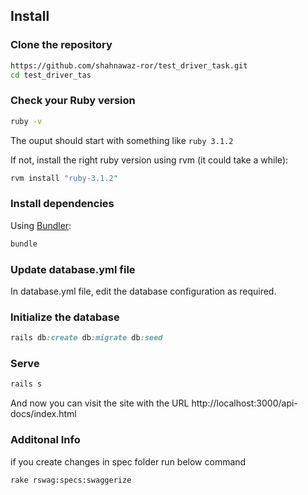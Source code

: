 

## Install

### Clone the repository

```bash
https://github.com/shahnawaz-ror/test_driver_task.git
cd test_driver_tas

```

### Check your Ruby version

```bash
ruby -v
```

The ouput should start with something like `ruby 3.1.2`

If not, install the right ruby version using rvm (it could take a while):

```bash
rvm install "ruby-3.1.2"
```

### Install dependencies

Using [Bundler](https://github.com/bundler/bundler):

```bash
bundle
```

### Update database.yml file
In database.yml file, edit the database configuration as required.

### Initialize the database

```ruby
rails db:create db:migrate db:seed
```

### Serve

```ruby
rails s
```
And now you can visit the site with the URL http://localhost:3000/api-docs/index.html

### Additonal Info
if you create changes in spec folder
run below command

```bash
rake rswag:specs:swaggerize 
